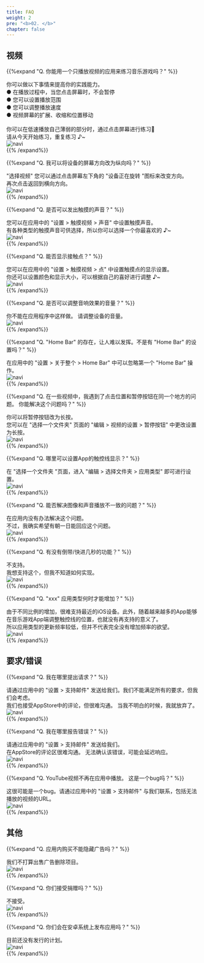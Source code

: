 ```yaml
---
title: FAQ
weight: 2
pre: "<b>02. </b>"
chapter: false
---
```


## 视频

<!-- Q. 動画再生するだけのアプリで音/リズムゲームの練習になるのでしょうか？ -->
{{%expand "Q. 你能用一个只播放视频的应用来练习音乐游戏吗？" %}}
<div class="balloon">
你可以做以下事情来提高你的实践能力。<br>
● 在播放过程中，当您点击屏幕时，不会暂停<br>
● 您可以设置播放范围<br>
● 您可以调整播放速度<br>
● 视频屏幕的扩展、收缩和位置移动<br>
<br>
你可以在低速播放自己薄弱的部分时，通过点击屏幕进行练习💪<br>请从今天开始练习，重复练习 ♪~
</div>
<div class="box"><img src="navi_001.png" alt="navi" class="img-right"></div>
{{% /expand%}}
<br>

<!-- Q. 縦向きにする事は出来ますか？ -->
{{%expand "Q. 我可以将设备的屏幕方向改为纵向吗？" %}}
<div class="balloon">
"选择视频" 您可以通过点击屏幕左下角的 "设备正在旋转 "图标来改变方向。<br>
再次点击返回到横向方向。
</div>
<div class="box"><img src="navi_001.png" alt="navi" class="img-right"></div>
{{% /expand%}}
<br>

<!-- Q. タッチ音を鳴らす事は出来ますか？ -->
{{%expand "Q. 是否可以发出触摸的声音？" %}}
<div class="balloon">
您可以在应用中的 "设置 > 触摸视频 > 声音" 中设置触摸声音。<br>
有各种类型的触摸声音可供选择，所以你可以选择一个你最喜欢的 ♪~
</div>
<div class="box"><img src="navi_002.png" alt="navi" class="img-right"></div>
{{% /expand%}}
<br>

<!-- Q. タッチ箇所を表示する事は出来ますか？ -->
{{%expand "Q. 能否显示接触点？" %}}
<div class="balloon">
您可以在应用中的 "设置 > 触摸视频 > 点" 中设置触摸点的显示设置。<br>
你还可以设置颜色和显示大小，可以根据自己的喜好进行调整 ♪~
</div>
<div class="box"><img src="navi_002.png" alt="navi" class="img-right"></div>
{{% /expand%}}
<br>

<!-- Q. 効果音の音量調整は行なえますか？ -->
{{%expand "Q. 是否可以调整音响效果的音量？" %}}
<div class="balloon">
你不能在应用程序中这样做。 请调整设备的音量。
</div>
<div class="box"><img src="navi_004.png" alt="navi" class="img-right"></div>
{{% /expand%}}
<br>

<!-- Q. 疑似プレイ中にホームバーが邪魔でプレイし難いです。ホームバー設定は無いですか？ -->
{{%expand "Q. \"Home Bar\" 的存在，让人难以发挥。不是有 \"Home Bar\" 的设置吗？" %}}
<div class="balloon">
在应用中的 "设置 > 关于整个 > Home Bar" 中可以忽略第一个 "Home Bar" 操作。
</div>
<div class="box"><img src="navi_001.png" alt="navi" class="img-right"></div>
{{% /expand%}}
<br>

<!-- Q. プレイ動画によってはタップ位置と一時停止ボタンが同じ場所で困っています。どうにかなりませんか？ -->
{{%expand "Q. 在一些视频中，我遇到了点击位置和暂停按钮在同一个地方的问题。 你能解决这个问题吗？" %}}
<div class="balloon">
你可以将暂停按钮改为长按。<br>
您可以在 "选择一个文件夹" 页面的 "编辑 > 视频的设置 > 暂停按钮" 中更改设置为长按。
</div>
<div class="box"><img src="navi_002.png" alt="navi" class="img-right"></div>
{{% /expand%}}
<br>

<!-- Q. アプリの判定ライン表示の設定は何処から行えますか？ -->
{{%expand "Q. 哪里可以设置App的触控线显示？" %}}
<div class="balloon">
在 "选择一个文件夹 "页面，进入 "编辑 > 选择文件夹 > 应用类型" 即可进行设置。
</div>
<div class="box"><img src="navi_001.png" alt="navi" class="img-right"></div>
{{% /expand%}}
<br>

<!-- Q. 音ズレを直せますか？ -->
{{%expand "Q. 能否解决图像和声音播放不一致的问题？" %}}
<div class="balloon">
在应用内没有办法解决这个问题。<br>不过，我确实希望有朝一日能回应这个问题。
</div>
<div class="box"><img src="navi_003.png" alt="navi" class="img-right"></div>
{{% /expand%}}
<br>

<!-- Q. 数秒だけ巻き戻し/早送りする機能はありますか？ -->
{{%expand "Q. 有没有倒带/快进几秒的功能？" %}}
<div class="balloon">
不支持。<br>我想支持这个，但我不知道如何实现。
</div>
<div class="box"><img src="navi_003.png" alt="navi" class="img-right"></div>
{{% /expand%}}
<br>

<!-- Q. ◯◯のアプリ種類はいつ増えますか？ -->
{{%expand "Q. \"xxx\" 应用类型何时才能增加？" %}}
<div class="balloon">
由于不同比例的增加，很难支持最近的iOS设备。此外，随着越来越多的App能够在音乐游戏App端调整触控线的位置，也就没有再支持的意义了。<br>所以应用类型的更新频率较低，但并不代表完全没有增加频率的欲望。
</div>
<div class="box"><img src="navi_003.png" alt="navi" class="img-right"></div>
{{% /expand%}}

## 要求/错误

<!-- Q. 要望は何処からすればいいですか？ -->
{{%expand "Q. 我在哪里提出请求？" %}}
<div class="balloon">
请通过应用中的 "设置 > 支持邮件" 发送给我们。我们不能满足所有的要求，但我们会考虑。<br>我们也接受AppStore中的评论，但很难沟通。 当我不明白的时候，我就放弃了。
</div>
<div class="box"><img src="navi_001.png" alt="navi" class="img-right"></div>
{{% /expand%}}
<br>

<!-- Q. バグは何処から報告すればいいですか？ -->
{{%expand "Q. 我在哪里报告错误？" %}}
<div class="balloon">
请通过应用中的 "设置 > 支持邮件" 发送给我们。<br>在AppStore的评论区很难沟通。 无法确认该错误，可能会延迟响应。
</div>
<div class="box"><img src="navi_001.png" alt="navi" class="img-right"></div>
{{% /expand%}}
<br>

<!-- Q. YouTubeの動画がアプリ内で再生されなくなりました。これはバグですか？ -->
{{%expand "Q. YouTube视频不再在应用中播放。 这是一个bug吗？" %}}
<div class="balloon">
这很可能是一个bug。请通过应用中的 "设置 > 支持邮件" 与我们联系，包括无法播放的视频的URL。
</div>
<div class="box"><img src="navi_003.png" alt="navi" class="img-right"></div>
{{% /expand%}}

## 其他

<!-- Q. 広告はアプリ内課金で消せませんか？ -->
{{%expand "Q. 应用内购买不能隐藏广告吗？" %}}
<div class="balloon">
我们不打算出售广告删除项目。
</div>
<div class="box"><img src="navi_003.png" alt="navi" class="img-right"></div>
{{% /expand%}}
<br>

<!-- Q. Donateは受け付けていますか？ -->
{{%expand "Q. 你们接受捐赠吗？" %}}
<div class="balloon">
不接受。
</div>
<div class="box"><img src="navi_001.png" alt="navi" class="img-right"></div>
{{% /expand%}}
<br>

<!-- Q. Androidアプリは配信しないのですか？ -->
{{%expand "Q. 你们会在安卓系统上发布应用吗？" %}}
<div class="balloon">
目前还没有发行的计划。
</div>
<div class="box"><img src="navi_004.png" alt="navi" class="img-right"></div>
{{% /expand%}}
